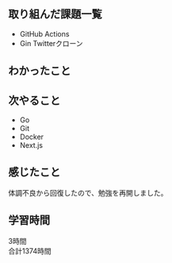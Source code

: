 ## 取り組んだ課題一覧
- GitHub Actions
- Gin Twitterクローン

## わかったこと

## 次やること
- Go
- Git
- Docker
- Next.js

## 感じたこと
体調不良から回復したので、勉強を再開しました。

## 学習時間
3時間<br />
合計1374時間
